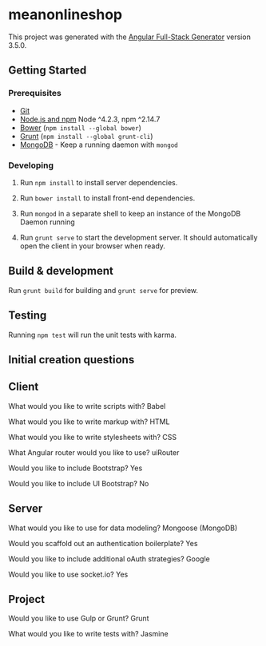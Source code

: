 # meanonlineshop

This project was generated with the [Angular Full-Stack Generator](https://github.com/DaftMonk/generator-angular-fullstack) version 3.5.0.

## Getting Started

### Prerequisites

- [Git](https://git-scm.com/)
- [Node.js and npm](nodejs.org) Node ^4.2.3, npm ^2.14.7
- [Bower](bower.io) (`npm install --global bower`)
- [Grunt](http://gruntjs.com/) (`npm install --global grunt-cli`)
- [MongoDB](https://www.mongodb.org/) - Keep a running daemon with `mongod`

### Developing

1. Run `npm install` to install server dependencies.

2. Run `bower install` to install front-end dependencies.

3. Run `mongod` in a separate shell to keep an instance of the MongoDB Daemon running

4. Run `grunt serve` to start the development server. It should automatically open the client in your browser when ready.

## Build & development

Run `grunt build` for building and `grunt serve` for preview.

## Testing

Running `npm test` will run the unit tests with karma.


## Initial creation questions

## Client

 What would you like to write scripts with? Babel
 
 What would you like to write markup with? HTML
 
 What would you like to write stylesheets with? CSS
 
 What Angular router would you like to use? uiRouter
 
 Would you like to include Bootstrap? Yes
 
 Would you like to include UI Bootstrap? No

## Server

 What would you like to use for data modeling? Mongoose (MongoDB)
 
 Would you scaffold out an authentication boilerplate? Yes
 
 Would you like to include additional oAuth strategies? Google
 
 Would you like to use socket.io? Yes

## Project

 Would you like to use Gulp or Grunt? Grunt
 
 What would you like to write tests with? Jasmine